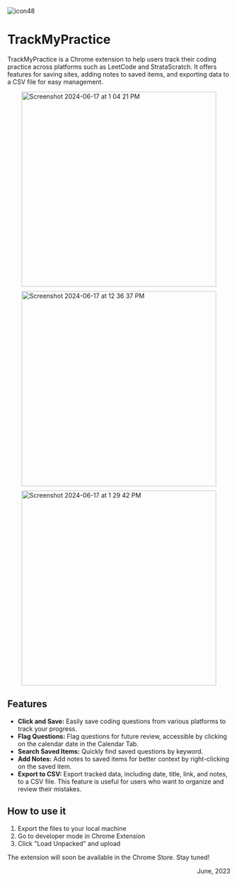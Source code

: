 ![icon48](https://github.com/Chloehongrd/TrackMyPractice_ChromeExtension/assets/172913904/03223f75-89b9-4afa-a29a-d8c89628eb9f) 
# TrackMyPractice
TrackMyPractice is a Chrome extension to help users track their coding practice across platforms such as LeetCode and StrataScratch. It offers features for saving sites, adding notes to saved items, and exporting data to a CSV file for easy management.




<div style="display: flex; justify-content: center;">
  <div style="display: flex; flex-wrap: wrap; justify-content: center; align-items: center; gap: 10px;">
    <img src="https://github.com/Chloehongrd/TrackMyPractice_ChromeExtension/assets/172913904/9db6f76c-1cac-4171-8ad1-db7d81c229cc" alt="Screenshot 2024-06-17 at 1 04 21 PM" style="height: 440px; object-fit: cover; width: auto;">
    <img src="https://github.com/Chloehongrd/TrackMyPractice/assets/172913904/3379ab5c-10fc-4d9b-a147-e157f103808f" alt="Screenshot 2024-06-17 at 12 36 37 PM" style="height: 440px; object-fit: cover; width: auto;">
    <img src="https://github.com/Chloehongrd/TrackMyPractice_ChromeExtension/assets/172913904/69770206-efd5-4ebe-8f15-5f981661311c" alt="Screenshot 2024-06-17 at 1 29 42 PM" style="height: 440px; object-fit: cover; width: auto;">
  </div>
</div>


## Features
- **Click and Save:** Easily save coding questions from various platforms to track your progress.
- **Flag Questions:** Flag questions for future review, accessible by clicking on the calendar date in the Calendar Tab.
- **Search Saved Items:** Quickly find saved questions by keyword.
- **Add Notes:** Add notes to saved items for better context by right-clicking on the saved item. 
- **Export to CSV:** Export tracked data, including date, title, link, and notes, to a CSV file. This feature is useful for users who want to organize and review their mistakes.

## How to use it
1. Export the files to your local machine
2. Go to developer mode in Chrome Extension
3. Click "Load Unpacked" and upload

The extension will soon be available in the Chrome Store. Stay tuned!


<div align="right">June, 2023</div>
